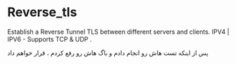# Reverse_tls
Establish a Reverse Tunnel TLS between different servers and clients. IPV4 | IPV6 - Supports TCP &amp; UDP . 

پس از اینکه تست هاش رو انجام دادم و باگ هاش رو رفع کردم ، قرار خواهم داد
